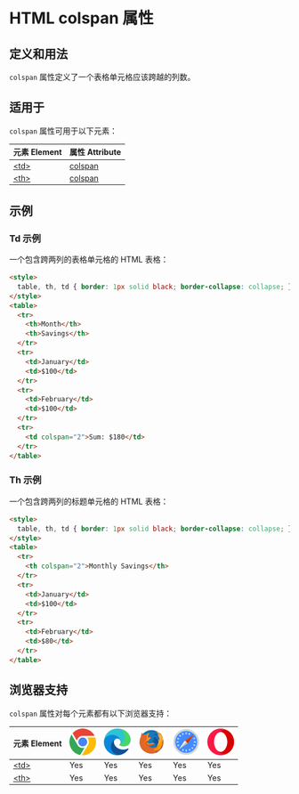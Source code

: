HTML colspan 属性
===

## 定义和用法

`colspan` 属性定义了一个表格单元格应该跨越的列数。

## 适用于

`colspan` 属性可用于以下元素：

| 元素 Element | 属性 Attribute |
| ----- | ----- |
| [\<td>](../tags/td.md) | [colspan](../tags/td_colspan.md) |
| [\<th>](../tags/th.md) | [colspan](../tags/th_colspan.md) |

## 示例

### Td 示例

一个包含跨两列的表格单元格的 HTML 表格：

```html idoc:preview:iframe
<style>
  table, th, td { border: 1px solid black; border-collapse: collapse; }
</style>
<table>
  <tr>
    <th>Month</th>
    <th>Savings</th>
  </tr>
  <tr>
    <td>January</td>
    <td>$100</td>
  </tr>
  <tr>
    <td>February</td>
    <td>$100</td>
  </tr>
  <tr>
    <td colspan="2">Sum: $180</td>
  </tr>
</table>
```
<!--rehype:style=height: 150px;-->

### Th 示例

一个包含跨两列的标题单元格的 HTML 表格：

```html idoc:preview:iframe
<style>
  table, th, td { border: 1px solid black; border-collapse: collapse; }
</style>
<table>
  <tr>
    <th colspan="2">Monthly Savings</th>
  </tr>
  <tr>
    <td>January</td>
    <td>$100</td>
  </tr>
  <tr>
    <td>February</td>
    <td>$80</td>
  </tr>
</table>
```
<!--rehype:style=height: 150px;-->

## 浏览器支持

`colspan` 属性对每个元素都有以下浏览器支持：

| 元素 Element | ![chrome][1] | ![edge][2] | ![firefox][3] | ![safari][4] | ![opera][5] |
| ------- | --- | --- | --- | --- | --- |
| [\<td>](../tags/td.md) | Yes | Yes | Yes | Yes | Yes |
| [\<th>](../tags/th.md) | Yes | Yes | Yes | Yes | Yes |

[1]: ../assets/chrome.svg
[2]: ../assets/edge.svg
[3]: ../assets/firefox.svg
[4]: ../assets/safari.svg
[5]: ../assets/opera.svg
